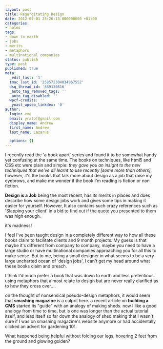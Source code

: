 ```yaml
---
layout: post
title: Regurgitating Design
date: 2012-07-01 23:26:13.000000000 +01:00
categories:
- notes
tags:
- down to earth
- jobs
- merits
- metaphors
- multinational companies
status: publish
type: post
published: true
meta:
  _edit_last: '1'
  tmac_last_id: '258572304034967552'
  dsq_thread_id: '889130816'
  _auto_tag_removed_tags: ''
  _auto_tag_disabled: ''
  wpcf-credits: ''
  _yoast_wpseo_linkdex: '0'
author:
  login: eve
  email: yratof@gmail.com
  display_name: Andrew
  first_name: Andrew
  last_name: Lazarus

  options: {}
---
```

<p>I recently read the 'a book apart' series and found it to be somewhat handy yet confusing at the same time. The books on techniques, like html5 and CSS etc were plain and simple: <em>they gave you an insight to the new techniques that we've all learnt to use recently [some more than others]</em>, however, it's the books that talk more about design as a job that raise my eyebrows, and make me wonder if the book I'm reading is fiction or non fiction.</p>
<p><strong>Design is a Job</strong> being the most recent, has its merits in places and does describe how some design jobs work and gives some tips in making it easier for yourself. However, It also contains such crazy references such as 'Slapping your client' in a bid to find out if the quote you presented to them was high enough.</p>
<p>it's madness!</p>
<p>I feel I've been taught design in a completely different way to how all these books claim to facilitate clients and 9 month projects. My guess is that maybe it's different from company to company, maybe you need to have a large studio or have multinational companies approaching you for all this to make sense. But to me, being a small designer in what seems to be a very large uncharted ocean of 'design jobs', I can't get my head around what these books claim and preach.</p>
<p>I think I'd much prefer a book that was down to earth and less pretentious. using metaphors that almost relate to design but are never really clarified as to how they cross over....</p>
<p>on the thought of nonsensical pseudo-design metaphors, it would seem that <strong>smashing magazine</strong> is a culprit here. a recent article on <strong>building a CMS</strong> started its "guide" with an analogy of making sheds. now I like a good analogy from time to time, but is one was longer than the actual tutorial itself, and lead itself so far down the analogy of shed making that I wasn't sure if I was on smashing magazine's website anymore or had accidentally clicked an advert for gardening 101.</p>
<p>What happened being helpful without folding our legs, hovering 2 feet from the ground and glowing golden?</p>
